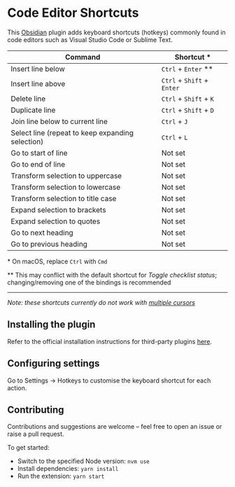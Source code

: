# Code Editor Shortcuts

This [Obsidian](https://obsidian.md) plugin adds keyboard shortcuts (hotkeys) commonly found in code editors such as Visual Studio Code or Sublime Text.

| Command                                          | Shortcut \*                |
| ------------------------------------------------ | -------------------------- |
| Insert line below                                | `Ctrl` + `Enter` \*\*      |
| Insert line above                                | `Ctrl` + `Shift` + `Enter` |
| Delete line                                      | `Ctrl` + `Shift` + `K`     |
| Duplicate line                                   | `Ctrl` + `Shift` + `D`     |
| Join line below to current line                  | `Ctrl` + `J`               |
| Select line (repeat to keep expanding selection) | `Ctrl` + `L`               |
| Go to start of line                              | Not set                    |
| Go to end of line                                | Not set                    |
| Transform selection to uppercase                 | Not set                    |
| Transform selection to lowercase                 | Not set                    |
| Transform selection to title case                | Not set                    |
| Expand selection to brackets                     | Not set                    |
| Expand selection to quotes                       | Not set                    |
| Go to next heading                               | Not set                    |
| Go to previous heading                           | Not set                    |

\* On macOS, replace `Ctrl` with `Cmd`

\*\* This may conflict with the default shortcut for _Toggle checklist status_; changing/removing one of the bindings is recommended

---

_Note: these shortcuts currently do not work with [multiple cursors](https://help.obsidian.md/How+to/Working+with+multiple+cursors)_

## Installing the plugin

Refer to the official installation instructions for third-party plugins [here](https://help.obsidian.md/Advanced+topics/Third-party+plugins#For+users).

## Configuring settings

Go to Settings → Hotkeys to customise the keyboard shortcut for each action.

## Contributing

Contributions and suggestions are welcome – feel free to open an issue or raise a pull request.

To get started:

- Switch to the specified Node version: `nvm use`
- Install dependencies: `yarn install`
- Run the extension: `yarn start`
